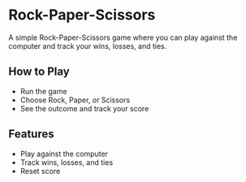 # Rock-Paper-Scissors
A simple Rock-Paper-Scissors game where you can play against the computer and track your wins, losses, and ties.

## How to Play
* Run the game
* Choose Rock, Paper, or Scissors
* See the outcome and track your score

## Features
* Play against the computer
* Track wins, losses, and ties
* Reset score
